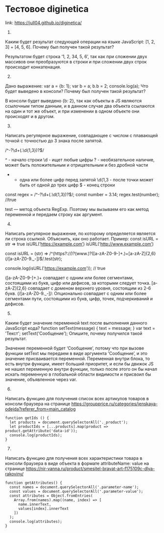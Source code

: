 # Тестовое diginetica

link: https://jull04.github.io/diginetica/

1.
Каким будет результат следующей операции на языке JavaScript: [1, 2, 3] + [4, 5, 6]. Почему был получен такой результат?

Результатом будет строка ‘1, 2, 34, 5, 6’, так как при сложении двух массивов они преобразуются в строки и при сложении двух строк происходит конкатенация.

2.
Дано выражение:
var a = {b: 1};
var b = a;
b.b = 2;
console.log(a);
Что будет выведено в консоли? Почему был получен такой результат?

В консоли будет выведено {b: 2}, так как объекты в JS являются ссылочным типом  данным,  и в данном случае два объекта ссылаются на один и тот же объект, и при изменении в одном объекте они происходят и в другом.

3.
Написать регулярное выражение, совпадающее с числом с плавающей точкой с точностью до 3 знака после запятой.

/^-?\d+(\.\d{1,3})?$/

^ - начало строки
\d - ищет любые цифры
? - необязательное наличие, может быть положительным и отрицательным и без дробной части
+ - одна или более цифр перед запятой
\d{1,3 - после точки может быть от одной до трех цифр
$ - конец строки

const regex = /^-?\d+(\.\d{1,3})?$/;
const number = 3.14;
regex.test(number); //true

test — метод объекта RegExp. Поэтому мы вызываем его
как метод переменной и передаем строку как аргумент.

4.
Написать регулярное выражение, по которому определяется является ли строка ссылкой. Объяснить, как оно работает.
Пример:
const isURL = str => true
isURL(‘https://example.com’)
isURL(‘http://www.example.com’)

const isURL = (str) => /^(https?:\/\/)?(www\.)?([a-zA-Z0-9-]+\.)+[a-zA-Z]{2,6}(\/[a-zA-Z0-9._-]*)*$/.test(str);

console.log(isURL('https://example.com')); // true

([a-zA-Z0-9-]+\.)+  совпадает с одним или более сегментами, состоящими из букв, цифр или дефисов, за которыми следует точка.
[a-zA-Z]{2,6}  совпадает с доменом верхнего уровня, состоящим из 2-6 букв.
(\/[a-zA-Z0-9._-]*)*: Опционально совпадает с одним или более сегментами пути, состоящими из букв, цифр, точек, подчеркиваний и дефисов.

5.
Каким будет значение переменной text после выполнения данного JavaScript кода?
function setText(message) {
text = message;
 }
 var text = 'Текст';
 setText('Сообщение');
Опишите, почему получился такой результат.

Значение переменной будет ‘Сообщение’, потому  что при вызове функции setText мы передаем в виде аргумента 'Сообщение’, и это значение присваивается переменной. Переменная внутри блока, то есть внутри функции, имеет больший приоритет,  и если бы движок JS не нашел переменную внутри функции, только после этого он бы начал искать переменную в глобальной области видимости и присвоил бы значение, объявленное через var.

6.
Написать функцию для получения список всех артикулов товаров в консоли браузера на странице https://groupprice.ru/categories/jenskaya-odejda?referer_from=main_catalog

```
function getIds () {
  let products = document.querySelectorAll('._product');
  let productIds = [...products].map(product => product.getAttribute('data-id'));
  console.log(productIds);
}
```

7.
Написать функцию для получения всех характеристики товара в консоли браузера в виде объекта в формате attributeName: value на странице https://nir-vanna.ru/product/smesitel-bravat-art-f175109c-dlya-rakoviny/

```
function getAttributes() {
  const names = document.querySelectorAll('.parameter-name');
  const values = document.querySelectorAll('.parameter-value');
  const attributes = Object.fromEntries(
    Array.from(names).map((name, index) => [
      name.innerText,
      values[index].innerText
    ])
  );
  console.log(attributes);
}
```
